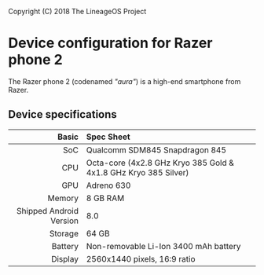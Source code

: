 Copyright (C) 2018 The LineageOS Project

Device configuration for Razer phone 2
=========================================

The Razer phone 2 (codenamed _"aura"_) is a high-end smartphone from Razer.

## Device specifications

Basic   | Spec Sheet
-------:|:-------------------------
SoC     | Qualcomm SDM845 Snapdragon 845
CPU     | Octa-core (4x2.8 GHz Kryo 385 Gold & 4x1.8 GHz Kryo 385 Silver)
GPU     | Adreno 630
Memory  | 8 GB RAM
Shipped Android Version | 8.0
Storage | 64 GB
Battery | Non-removable Li-Ion 3400 mAh battery
Display | 2560x1440 pixels, 16:9 ratio

